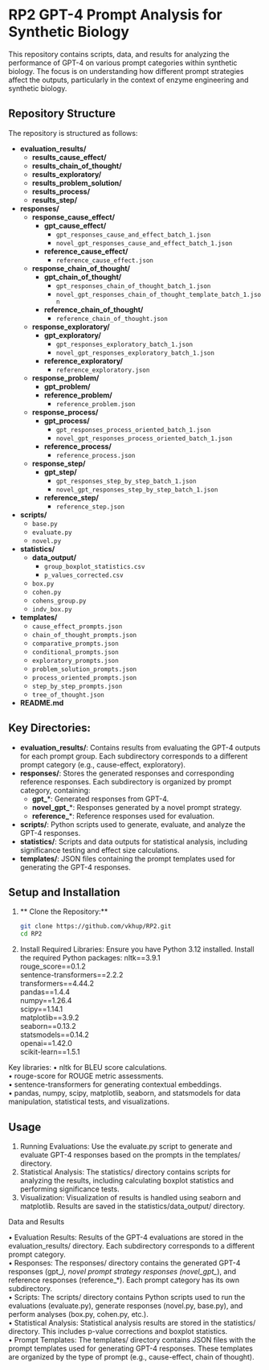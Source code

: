 # RP2 GPT-4 Prompt Analysis for Synthetic Biology

This repository contains scripts, data, and results for analyzing the performance of GPT-4 on various prompt categories within synthetic biology. The focus is on understanding how different prompt strategies affect the outputs, particularly in the context of enzyme engineering and synthetic biology.

## Repository Structure

The repository is structured as follows:

- **evaluation_results/**
  - **results_cause_effect/**
  - **results_chain_of_thought/**
  - **results_exploratory/**
  - **results_problem_solution/**
  - **results_process/**
  - **results_step/**
- **responses/**
  - **response_cause_effect/**
    - **gpt_cause_effect/**
      - `gpt_responses_cause_and_effect_batch_1.json`
      - `novel_gpt_responses_cause_and_effect_batch_1.json`
    - **reference_cause_effect/**
      - `reference_cause_effect.json`
  - **response_chain_of_thought/**
    - **gpt_chain_of_thought/**
      - `gpt_responses_chain_of_thought_batch_1.json`
      - `novel_gpt_responses_chain_of_thought_template_batch_1.json`
    - **reference_chain_of_thought/**
      - `reference_chain_of_thought.json`
  - **response_exploratory/**
    - **gpt_exploratory/**
      - `gpt_responses_exploratory_batch_1.json`
      - `novel_gpt_responses_exploratory_batch_1.json`
    - **reference_exploratory/**
      - `reference_exploratory.json`
  - **response_problem/**
    - **gpt_problem/**
    - **reference_problem/**
      - `reference_problem.json`
  - **response_process/**
    - **gpt_process/**
      - `gpt_responses_process_oriented_batch_1.json`
      - `novel_gpt_responses_process_oriented_batch_1.json`
    - **reference_process/**
      - `reference_process.json`
  - **response_step/**
    - **gpt_step/**
      - `gpt_responses_step_by_step_batch_1.json`
      - `novel_gpt_responses_step_by_step_batch_1.json`
    - **reference_step/**
      - `reference_step.json`
- **scripts/**
  - `base.py`
  - `evaluate.py`
  - `novel.py`
- **statistics/**
  - **data_output/**
    - `group_boxplot_statistics.csv`
    - `p_values_corrected.csv`
  - `box.py`
  - `cohen.py`
  - `cohens_group.py`
  - `indv_box.py`
- **templates/**
  - `cause_effect_prompts.json`
  - `chain_of_thought_prompts.json`
  - `comparative_prompts.json`
  - `conditional_prompts.json`
  - `exploratory_prompts.json`
  - `problem_solution_prompts.json`
  - `process_oriented_prompts.json`
  - `step_by_step_prompts.json`
  - `tree_of_thought.json`
- **README.md**

## Key Directories:

- **evaluation_results/**: Contains results from evaluating the GPT-4 outputs for each prompt group. Each subdirectory corresponds to a different prompt category (e.g., cause-effect, exploratory).
- **responses/**: Stores the generated responses and corresponding reference responses. Each subdirectory is organized by prompt category, containing:
  - **gpt_***: Generated responses from GPT-4.
  - **novel_gpt_***: Responses generated by a novel prompt strategy.
  - **reference_***: Reference responses used for evaluation.
- **scripts/**: Python scripts used to generate, evaluate, and analyze the GPT-4 responses.
- **statistics/**: Scripts and data outputs for statistical analysis, including significance testing and effect size calculations.
- **templates/**: JSON files containing the prompt templates used for generating the GPT-4 responses.

## Setup and Installation

1. ** Clone the Repository:**
   ```sh
   git clone https://github.com/vkhup/RP2.git
   cd RP2
   
2.	Install Required Libraries:
Ensure you have Python 3.12 installed. Install the required Python packages:
nltk==3.9.1  
rouge_score==0.1.2  
sentence-transformers==2.2.2  
transformers==4.44.2  
pandas==1.4.4  
numpy==1.26.4  
scipy==1.14.1  
matplotlib==3.9.2  
seaborn==0.13.2  
statsmodels==0.14.2  
openai==1.42.0  
scikit-learn==1.5.1  

Key libraries:
	•	nltk for BLEU score calculations.  
	•	rouge-score for ROUGE metric assessments.  
	•	sentence-transformers for generating contextual embeddings.  
	•	pandas, numpy, scipy, matplotlib, seaborn, and statsmodels for data manipulation, statistical tests, and visualizations.  

## Usage

1.	Running Evaluations:
Use the evaluate.py script to generate and evaluate GPT-4 responses based on the prompts in the templates/ directory.
2.	Statistical Analysis:
The statistics/ directory contains scripts for analyzing the results, including calculating boxplot statistics and performing significance tests.
3.	Visualization:
Visualization of results is handled using seaborn and matplotlib. Results are saved in the statistics/data_output/ directory.

Data and Results

•	Evaluation Results: Results of the GPT-4 evaluations are stored in the evaluation_results/ directory. Each subdirectory corresponds to a different prompt category.  
•	Responses: The responses/ directory contains the generated GPT-4 responses (gpt_*), novel prompt strategy responses (novel_gpt_*), and reference responses (reference_*). Each prompt category has its own subdirectory.  
•	Scripts: The scripts/ directory contains Python scripts used to run the evaluations (evaluate.py), generate responses (novel.py, base.py), and perform analyses (box.py, cohen.py, etc.).  
•	Statistical Analysis: Statistical analysis results are stored in the statistics/ directory. This includes p-value corrections and boxplot statistics.  
•	Prompt Templates: The templates/ directory contains JSON files with the prompt templates used for generating GPT-4 responses. These templates are organized by the type of prompt (e.g., cause-effect, chain of thought).  
